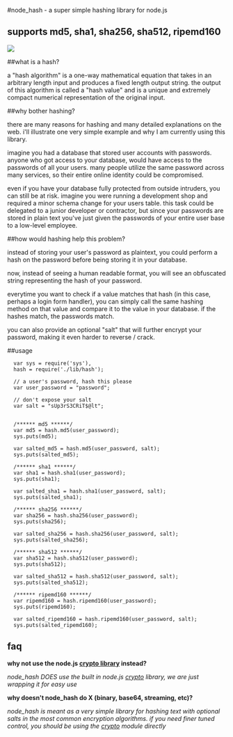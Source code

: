#node_hash - a super simple hashing library for node.js
## supports md5, sha1, sha256, sha512, ripemd160

<img border = "0" src = "http://imgur.com/diDP0.jpg"/>

##what is a hash?

a "hash algorithm" is a one-way mathematical equation that takes in an arbitrary length input and produces a fixed length output string.	the output of this algorithm is called a "hash value" and is a unique and extremely compact numerical representation of the original input.

##why bother hashing?

there are many reasons for hashing and many detailed explanations on the web. i'll illustrate one very simple example and why I am currently using this library. 

imagine you had a database that stored user accounts with passwords. anyone who got access to your database, would have access to the passwords of all your users. many people utilize the same password across many services, so their entire online identity could be compromised. 

even if you have your database fully protected from outside intruders, you can still be at risk. imagine you were running a development shop and required a minor schema change for your users table. this task could be delegated to a junior developer or contractor, but since your passwords are stored in plain text you've just given the passwords of your entire user base to a low-level employee.

##how would hashing help this problem?

instead of storing your user's password as plaintext, you could perform a hash on the password before being storing it in your database. 

now, instead of seeing a human readable format, you will see an obfuscated string representing the hash of your password. 

everytime you want to check if a value matches that hash (in this case, perhaps a login form handler), you can simply call the same hashing method on that value and compare it to the value in your database. if the hashes match, the passwords match.

you can also provide an optional "salt" that will further encrypt your password, making it even harder to reverse / crack. 

##usage

      var sys = require('sys'), 
      hash = require('./lib/hash');

      // a user's password, hash this please
      var user_password = "password";

      // don't expose your salt
      var salt = "sUp3rS3CRiT$@lt";


      /****** md5 ******/
      var md5 = hash.md5(user_password);
      sys.puts(md5);

      var salted_md5 = hash.md5(user_password, salt);
      sys.puts(salted_md5);

      /****** sha1 ******/
      var sha1 = hash.sha1(user_password);
      sys.puts(sha1);

      var salted_sha1 = hash.sha1(user_password, salt);
      sys.puts(salted_sha1);

      /****** sha256 ******/
      var sha256 = hash.sha256(user_password);
      sys.puts(sha256);

      var salted_sha256 = hash.sha256(user_password, salt);
      sys.puts(salted_sha256);

      /****** sha512 ******/
      var sha512 = hash.sha512(user_password);
      sys.puts(sha512);

      var salted_sha512 = hash.sha512(user_password, salt);
      sys.puts(salted_sha512);

      /****** ripemd160 ******/
      var ripemd160 = hash.ripemd160(user_password);
      sys.puts(ripemd160);

      var salted_ripemd160 = hash.ripemd160(user_password, salt);
      sys.puts(salted_ripemd160);

## faq
**why not use the node.js <a href = "http://nodejs.org/api.html#crypto-236">crypto library</a> instead?**

*node_hash DOES use the built in node.js <a href = "http://nodejs.org/api.html#crypto-236">crypto</a> library, we are just wrapping it for easy use*

**why doesn't node_hash do X (binary, base64, streaming, etc)?**

*node_hash is meant as a very simple  library for hashing text with optional salts in the most common encryption algorithms. if you need finer tuned control, you should be using the <a href = "http://nodejs.org/api.html#crypto-236">crypto</a> module directly*